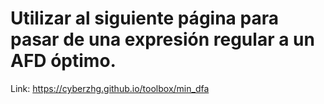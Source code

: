 # Utilizar al siguiente página para pasar de una expresión regular a un AFD óptimo.
Link: https://cyberzhg.github.io/toolbox/min_dfa